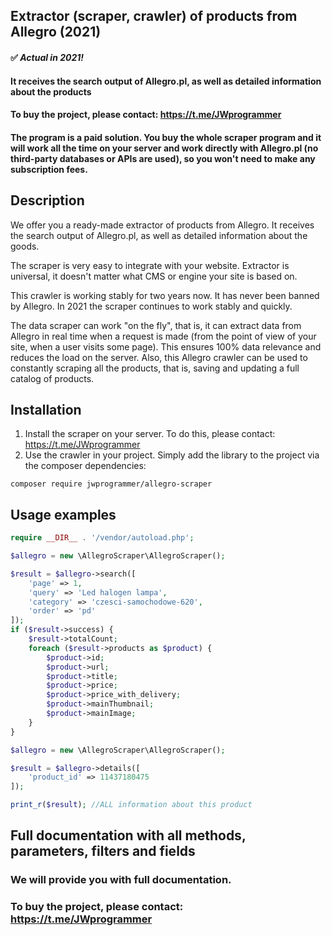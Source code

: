 ## Extractor (scraper, crawler) of products from Allegro (2021)

#### ✅ ***Actual in 2021!***
#### It receives the search output of Allegro.pl, as well as detailed information about the products

#### To buy the project, please contact: https://t.me/JWprogrammer
#### The program is a paid solution. You buy the whole scraper program and it will work all the time on your server and work directly with Allegro.pl (no third-party databases or APIs are used), so you won't need to make any subscription fees.

## Description
We offer you a ready-made extractor of products from Allegro. It receives the search output of Allegro.pl, as well as detailed information about the goods.

The scraper is very easy to integrate with your website. Extractor is universal, it doesn't matter what CMS or engine your site is based on.

This crawler is working stably for two years now. It has never been banned by Allegro. In 2021 the scraper continues to work stably and quickly.

The data scraper can work "on the fly", that is, it can extract data from Allegro in real time when a request is made (from the point of view of your site, when a user visits some page). This ensures 100% data relevance and reduces the load on the server.
Also, this Allegro crawler can be used to constantly scraping all the products, that is, saving and updating a full catalog of products. 

## Installation
1) Install the scraper on your server. To do this, please contact: https://t.me/JWprogrammer
2) Use the crawler in your project. Simply add the library to the project via the composer dependencies:
```
composer require jwprogrammer/allegro-scraper
```

## Usage examples
```PHP
require __DIR__ . '/vendor/autoload.php';

$allegro = new \AllegroScraper\AllegroScraper();

$result = $allegro->search([
    'page' => 1,
    'query' => 'Led halogen lampa',
    'category' => 'czesci-samochodowe-620',
    'order' => 'pd'
]);
if ($result->success) {
    $result->totalCount;
    foreach ($result->products as $product) {
        $product->id;
        $product->url;
        $product->title;
        $product->price;
        $product->price_with_delivery;
        $product->mainThumbnail;
        $product->mainImage;
    }
}
```

```PHP
$allegro = new \AllegroScraper\AllegroScraper();

$result = $allegro->details([
    'product_id' => 11437180475
]);

print_r($result); //ALL information about this product
```

## Full documentation with all methods, parameters, filters and fields
### We will provide you with full documentation.
### To buy the project, please contact: https://t.me/JWprogrammer
